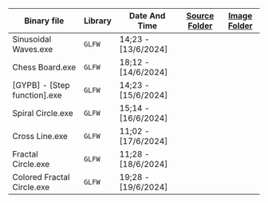 | Binary file                                 | Library  | Date And Time        | [Source Folder](https://github.com/hxajk/30mins-project/tree/master/OpenGL/Arts/src) |[Image Folder](https://github.com/hxajk/30mins-project/tree/master/OpenGL/Arts/img)|
|---------------------------------------------|----------|----------------------|---------------------------------------------------------------------------------------|--------------------------------------------------------------------------------------------|
|  Sinusoidal Waves.exe                       | `GLFW`   |  14;23 - [13/6/2024] |                                                                                       |                                                                                            |
|  Chess Board.exe                            | `GLFW`   |  18;12 - [14/6/2024] |                                                                                       |                                                                                            |
|  [GYPB] - [Step function].exe               | `GLFW`   |  14;23 - [15/6/2024] |                                                                                       |                                                                                            |
|  Spiral Circle.exe                          | `GLFW`   |  15;14 - [16/6/2024] |                                                                                       |                                                                                            |
|  Cross Line.exe                             | `GLFW`   |  11;02 - [17/6/2024] |                                                                                       |                                                                                            |
|  Fractal Circle.exe                         | `GLFW`   |  11;28 - [18/6/2024] |                                                                                       |                                                                                            |
|Colored  Fractal Circle.exe                  | `GLFW`   |  19;28 - [19/6/2024] |                                                                                       |                                                                              |
